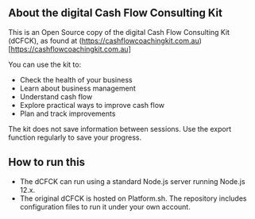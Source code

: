 ## About the digital Cash Flow Consulting Kit

This is an Open Source copy of the digital Cash Flow Consulting Kit (dCFCK), as found at (https://cashflowcoachingkit.com.au)[https://cashflowcoachingkit.com.au]

You can use the kit to:

* Check the health of your business
* Learn about business management
* Understand cash flow
* Explore practical ways to improve cash flow
* Plan and track improvements

The kit does not save information between sessions. Use the export function regularly to save your progress.


## How to run this

* The dCFCK can run using a standard Node.js server running Node.js 12.x.
* The original dCFCK is hosted on Platform.sh. The repository includes configuration files to run it under your own account.
